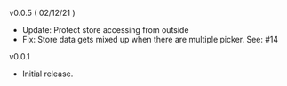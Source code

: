 v0.0.5 ( 02/12/21 )
- Update: Protect store accessing from outside
- Fix: Store data gets mixed up when there are multiple picker. See: #14

v0.0.1
- Initial release.
